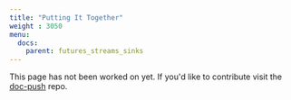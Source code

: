 ```yaml
---
title: "Putting It Together"
weight : 3050
menu:
  docs:
    parent: futures_streams_sinks
---
```


This page has not been worked on yet. If you'd like to contribute visit the [doc-push]
repo.

[doc-push]: https://github.com/tokio-rs/doc-push
